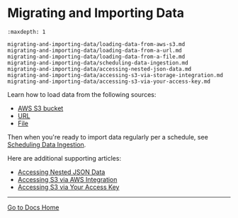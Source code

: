 # Migrating and Importing Data

```{toctree}
:maxdepth: 1

migrating-and-importing-data/loading-data-from-aws-s3.md
migrating-and-importing-data/loading-data-from-a-url.md
migrating-and-importing-data/loading-data-from-a-file.md
migrating-and-importing-data/scheduling-data-ingestion.md
migrating-and-importing-data/accessing-nested-json-data.md
migrating-and-importing-data/accessing-s3-via-storage-integration.md
migrating-and-importing-data/accessing-s3-via-your-access-key.md
```

Learn how to load data from the following sources:

- [AWS S3 bucket](./migrating-and-importing-data/loading-data-from-aws-s3.md)
- [URL](./migrating-and-importing-data/loading-data-from-a-url.md)
- [File](./migrating-and-importing-data/loading-data-from-a-file.md)

Then when you're ready to import data regularly per a schedule, see [Scheduling Data Ingestion](./migrating-and-importing-data/scheduling-data-ingestion.md). 

Here are additional supporting articles:

- [Accessing Nested JSON Data](./migrating-and-importing-data/accessing-nested-json-data.md)
- [Accessing S3 via AWS Integration](./migrating-and-importing-data/accessing-s3-via-storage-integration.md)
- [Accessing S3 via Your Access Key](./migrating-and-importing-data/accessing-s3-via-your-access-key.md)

---
[Go to Docs Home](https://github.com/iexcloud/docs/blob/main/README.md)